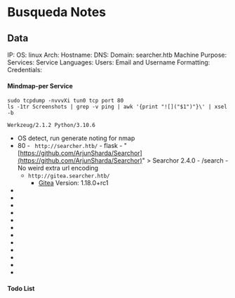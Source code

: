 # Busqueda Notes

## Data 

IP: 
OS: linux 
Arch:
Hostname: 
DNS: 
Domain: searcher.htb
Machine Purpose: 
Services:
Service Languages:
Users:
Email and Username Formatting:
Credentials:



#### Mindmap-per Service

```
sudo tcpdump -nvvvXi tun0 tcp port 80
ls -1tr Screenshots | grep -v ping | awk '{print "![]("$1")"}\' | xsel -b
```


```
Werkzeug/2.1.2 Python/3.10.6
```

- OS detect, run generate noting for nmap
- 80 - ` http://searcher.htb/`
		- flask
		- "[https://github.com/ArjunSharda/Searchor](https://github.com/ArjunSharda/Searchor)" > Searchor 2.4.0
		- /search
			- No weird extra url encoding 
	- `http://gitea.searcher.htb/`
		- [Gitea](https://gitea.io/) Version: 1.18.0+rc1
-
-
-
-
-
-
-
-
-
-
-
-

#### Todo List

